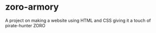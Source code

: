 # zoro-armory
A project on making a website using HTML and CSS giving it a touch of pirate-hunter  ZORO
